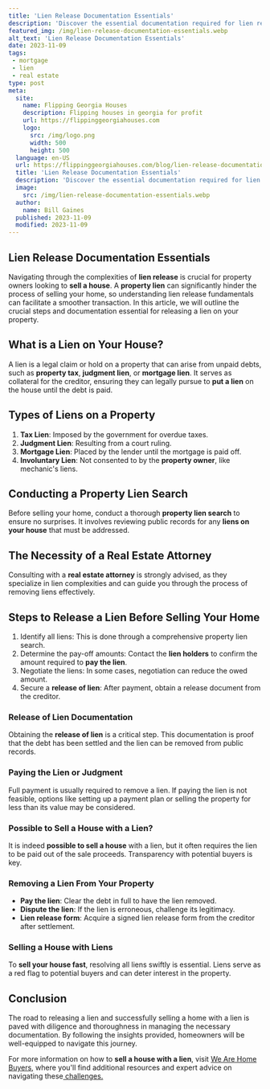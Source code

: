 ```yaml
---
title: 'Lien Release Documentation Essentials'
description: 'Discover the essential documentation required for lien release. This comprehensive guide will satisfy your curiosity and ensure you have the necessary information.'
featured_img: /img/lien-release-documentation-essentials.webp
alt_text: 'Lien Release Documentation Essentials'
date: 2023-11-09
tags:
 - mortgage
 - lien
 - real estate
type: post
meta:
  site:
    name: Flipping Georgia Houses
    description: Flipping houses in georgia for profit
    url: https://flippinggeorgiahouses.com
    logo:
      src: /img/logo.png
      width: 500
      height: 500
  language: en-US
  url: https://flippinggeorgiahouses.com/blog/lien-release-documentation-essentials
  title: 'Lien Release Documentation Essentials'
  description: 'Discover the essential documentation required for lien release. This comprehensive guide will satisfy your curiosity and ensure you have the necessary information.'
  image:
    src: /img/lien-release-documentation-essentials.webp
  author:
    name: Bill Gaines
  published: 2023-11-09
  modified: 2023-11-09
---
```



## Lien Release Documentation Essentials

Navigating through the complexities of **lien release** is crucial for property owners looking to **sell a house**. A **property lien** can significantly hinder the process of selling your home, so understanding lien release fundamentals can facilitate a smoother transaction. In this article, we will outline the crucial steps and documentation essential for releasing a lien on your property.

## What is a Lien on Your House?

A lien is a legal claim or hold on a property that can arise from unpaid debts, such as **property tax**, **judgment lien**, or **mortgage lien**. It serves as collateral for the creditor, ensuring they can legally pursue to **put a lien** on the house until the debt is paid.

## Types of Liens on a Property

1. **Tax Lien**: Imposed by the government for overdue taxes.
2. **Judgment Lien**: Resulting from a court ruling.
3. **Mortgage Lien**: Placed by the lender until the mortgage is paid off.
4. **Involuntary Lien**: Not consented to by the **property owner**, like mechanic's liens.

## Conducting a Property Lien Search

Before selling your home, conduct a thorough **property lien search** to ensure no surprises. It involves reviewing public records for any **liens on your house** that must be addressed.

## The Necessity of a Real Estate Attorney

Consulting with a **real estate attorney** is strongly advised, as they specialize in lien complexities and can guide you through the process of removing liens effectively.

## Steps to Release a Lien Before Selling Your Home

1. Identify all liens: This is done through a comprehensive property lien search.
2. Determine the pay-off amounts: Contact the **lien holders** to confirm the amount required to **pay the lien**.
3. Negotiate the liens: In some cases, negotiation can reduce the owed amount.
4. Secure a **release of lien**: After payment, obtain a release document from the creditor.

### Release of Lien Documentation

Obtaining the **release of lien** is a critical step. This documentation is proof that the debt has been settled and the lien can be removed from public records.

### Paying the Lien or Judgment

Full payment is usually required to remove a lien. If paying the lien is not feasible, options like setting up a payment plan or selling the property for less than its value may be considered.

### Possible to Sell a House with a Lien?

It is indeed **possible to sell a house** with a lien, but it often requires the lien to be paid out of the sale proceeds. Transparency with potential buyers is key.

### Removing a Lien From Your Property
  - **Pay the lien**: Clear the debt in full to have the lien removed.
  - **Dispute the lien**: If the lien is erroneous, challenge its legitimacy.
  - **Lien release form**: Acquire a signed lien release form from the creditor after settlement.

### Selling a House with Liens

To **sell your house fast**, resolving all liens swiftly is essential. Liens serve as a red flag to potential buyers and can deter interest in the property.

## Conclusion

The road to releasing a lien and successfully selling a home with a lien is paved with diligence and thoroughness in managing the necessary documentation. By following the insights provided, homeowners will be well-equipped to navigate this journey.

For more information on how to **sell a house with a lien**, visit [We Are Home Buyers](https://www.wearehomebuyers.com/blog/sell-a-house-with-a-lien/), where you'll find additional resources and expert advice on navigating these[  challenges.](https://flippinggeorgiahouses.com/blog/lien-settlements-a-comparative-analysis)